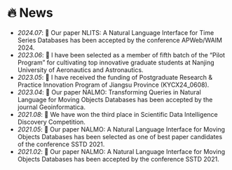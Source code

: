 # 🔥 News
- *2024.07*: 🎉 Our paper NLITS: A Natural Language Interface for Time Series Databases has been accepted by the conference APWeb/WAIM 2024.
- *2023.06*: 🎉 I have been selected as a member of fifth batch of the “Pilot Program” for cultivating top innovative graduate students at Nanjing University of Aeronautics and Astronautics.
- *2023.05*: 🎉 I have received the funding of Postgraduate Research & Practice Innovation Program of Jiangsu Province (KYCX24_0608).
- *2023.04*: 🎉 Our paper NALMO: Transforming Queries in Natural Language for Moving Objects Databases has been accepted by the journal Geoinformatica.
- *2021.08*: 🎉 We have won the third place in Scientific Data Intelligence Discovery Competition.
- *2021.05*: 🎉 Our paper NALMO: A Natural Language Interface for Moving Objects Databases has been selected as one of best paper candidates of the conference SSTD 2021.
- *2021.02*: 🎉 Our paper NALMO: A Natural Language Interface for Moving Objects Databases has been accepted by the conference SSTD 2021.
